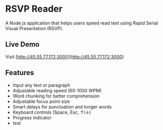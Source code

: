 # RSVP Reader

A Node.js application that helps users speed read text using Rapid Serial Visual Presentation (RSVP).

## Live Demo

Visit [http://45.55.77.172:3000](http://45.55.77.172:3000)

## Features

- Input any text or paragraph
- Adjustable reading speed (60-1000 WPM)
- Word chunking for better comprehension
- Adjustable focus point size
- Smart delays for punctuation and longer words
- Keyboard controls (Space, Esc, ↑/↓)
- Progress indicator
- test
